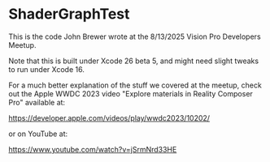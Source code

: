 # ShaderGraphTest
This is the code John Brewer wrote at the 8/13/2025 Vision Pro Developers Meetup.

Note that this is built under Xcode 26 beta 5, and might need slight tweaks to run under Xcode 16.

For a much better explanation of the stuff we covered at the meetup, check out the Apple WWDC 2023 video "Explore materials in Reality Composer Pro" available at:

https://developer.apple.com/videos/play/wwdc2023/10202/

or on YouTube at:

https://www.youtube.com/watch?v=jSrmNrd33HE